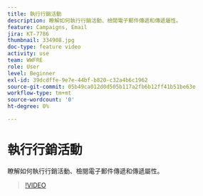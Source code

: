```yaml
---
title: 執行行銷活動
description: 瞭解如何執行行銷活動、檢閱電子郵件傳遞和傳遞屬性。
feature: Campaigns, Email
jira: KT-7786
thumbnail: 334908.jpg
doc-type: feature video
activity: use
team: WWFRE
role: User
level: Beginner
exl-id: 39dcdffe-9e7e-44bf-b820-c32a4b6c1962
source-git-commit: 05b49ca012d0d505b117a2fb6b12ff41b51be63e
workflow-type: tm+mt
source-wordcount: '0'
ht-degree: 0%

---
```


# 執行行銷活動

瞭解如何執行行銷活動、檢閱電子郵件傳遞和傳遞屬性。

>[!VIDEO](https://video.tv.adobe.com/v/334908?quality=12&learn=on)
